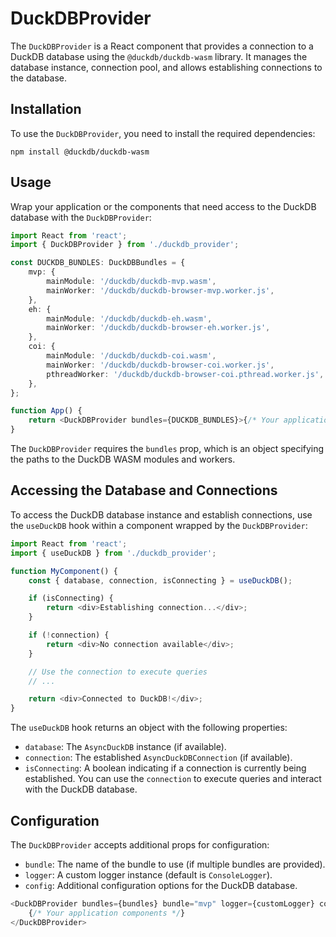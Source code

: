 # DuckDBProvider

The `DuckDBProvider` is a React component that provides a connection to a DuckDB database using the `@duckdb/duckdb-wasm` library. It manages the database instance, connection pool, and allows establishing connections to the database.

## Installation

To use the `DuckDBProvider`, you need to install the required dependencies:

```
npm install @duckdb/duckdb-wasm
```

## Usage

Wrap your application or the components that need access to the DuckDB database with the `DuckDBProvider`:

```ts
import React from 'react';
import { DuckDBProvider } from './duckdb_provider';

const DUCKDB_BUNDLES: DuckDBBundles = {
    mvp: {
        mainModule: '/duckdb/duckdb-mvp.wasm',
        mainWorker: '/duckdb/duckdb-browser-mvp.worker.js',
    },
    eh: {
        mainModule: '/duckdb/duckdb-eh.wasm',
        mainWorker: '/duckdb/duckdb-browser-eh.worker.js',
    },
    coi: {
        mainModule: '/duckdb/duckdb-coi.wasm',
        mainWorker: '/duckdb/duckdb-browser-coi.worker.js',
        pthreadWorker: '/duckdb/duckdb-browser-coi.pthread.worker.js',
    },
};

function App() {
    return <DuckDBProvider bundles={DUCKDB_BUNDLES}>{/* Your application components */}</DuckDBProvider>;
}
```

The `DuckDBProvider` requires the `bundles` prop, which is an object specifying the paths to the DuckDB WASM modules and workers.

## Accessing the Database and Connections

To access the DuckDB database instance and establish connections, use the `useDuckDB` hook within a component wrapped by the `DuckDBProvider`:

```ts
import React from 'react';
import { useDuckDB } from './duckdb_provider';

function MyComponent() {
    const { database, connection, isConnecting } = useDuckDB();

    if (isConnecting) {
        return <div>Establishing connection...</div>;
    }

    if (!connection) {
        return <div>No connection available</div>;
    }

    // Use the connection to execute queries
    // ...

    return <div>Connected to DuckDB!</div>;
}
```

The `useDuckDB` hook returns an object with the following properties:

-   `database`: The `AsyncDuckDB` instance (if available).
-   `connection`: The established `AsyncDuckDBConnection` (if available).
-   `isConnecting`: A boolean indicating if a connection is currently being established.
    You can use the `connection` to execute queries and interact with the DuckDB database.

## Configuration

The `DuckDBProvider` accepts additional props for configuration:

-   `bundle`: The name of the bundle to use (if multiple bundles are provided).
-   `logger`: A custom logger instance (default is `ConsoleLogger`).
-   `config`: Additional configuration options for the DuckDB database.

```ts
<DuckDBProvider bundles={bundles} bundle="mvp" logger={customLogger} config={{ filePath: '/path/to/database.db' }}>
    {/* Your application components */}
</DuckDBProvider>
```
